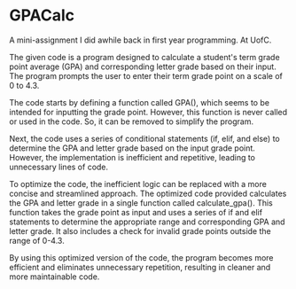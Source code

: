 # GPACalc
A mini-assignment I did awhile back in first year programming. At UofC. 


The given code is a program designed to calculate a student's term grade point average (GPA) and corresponding letter grade based on their input. The program prompts the user to enter their term grade point on a scale of 0 to 4.3.

The code starts by defining a function called GPA(), which seems to be intended for inputting the grade point. However, this function is never called or used in the code. So, it can be removed to simplify the program.

Next, the code uses a series of conditional statements (if, elif, and else) to determine the GPA and letter grade based on the input grade point. However, the implementation is inefficient and repetitive, leading to unnecessary lines of code.

To optimize the code, the inefficient logic can be replaced with a more concise and streamlined approach. The optimized code provided calculates the GPA and letter grade in a single function called calculate_gpa(). This function takes the grade point as input and uses a series of if and elif statements to determine the appropriate range and corresponding GPA and letter grade. It also includes a check for invalid grade points outside the range of 0-4.3.

By using this optimized version of the code, the program becomes more efficient and eliminates unnecessary repetition, resulting in cleaner and more maintainable code.
